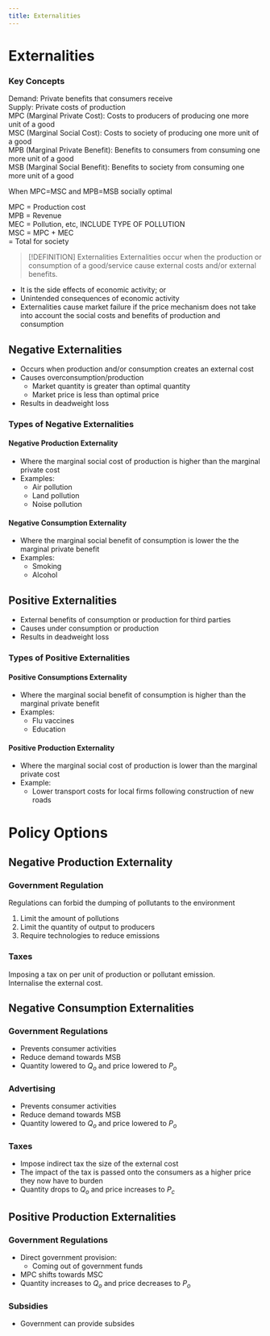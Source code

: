 ```yaml
---
title: Externalities
---
```

# Externalities

### Key Concepts
Demand: Private benefits that consumers receive  
Supply: Private costs of production  
MPC (Marginal Private Cost): Costs to producers of producing one more unit of a good  
MSC (Marginal Social Cost): Costs to society of producing one more unit of a good  
MPB (Marginal Private Benefit): Benefits to consumers from consuming one more unit of a good  
MSB (Marginal Social Benefit): Benefits to society from consuming one more unit of a good  

When MPC=MSC and MPB=MSB socially optimal  

MPC = Production cost  
MPB = Revenue  
MEC = Pollution, etc, INCLUDE TYPE OF POLLUTION  
MSC = MPC + MEC  
		= Total for society  


> [!DEFINITION] Externalities
> Externalities occur when the production or consumption of a good/service cause external costs and/or external benefits.

- It is the side effects of economic activity; or
- Unintended consequences of economic activity
- Externalities cause market failure if the price mechanism does not take into account the social costs and benefits of production and consumption

## Negative Externalities
- Occurs when production and/or consumption creates an external cost
- Causes overconsumption/production
	- Market quantity is greater than optimal quantity
	- Market price is less than optimal price
- Results in deadweight loss

### Types of Negative Externalities
#### Negative Production Externality
- Where the marginal social cost of production is higher than the marginal private cost
- Examples:
	- Air pollution
	- Land pollution
	- Noise pollution


#### Negative Consumption Externality
- Where the marginal social benefit of consumption is lower the the marginal private benefit
- Examples:
	- Smoking
	- Alcohol

## Positive Externalities
- External benefits of consumption or production for third parties
- Causes under consumption or production
- Results in deadweight loss

### Types of Positive Externalities
#### Positive Consumptions Externality
- Where the marginal social benefit of consumption is higher than the marginal private benefit
- Examples:
	- Flu vaccines
	- Education

#### Positive Production Externality
- Where the marginal social cost of production is lower than the marginal private cost
- Example:
	- Lower transport costs for local firms following construction of new roads


# Policy Options
## Negative Production Externality
### Government Regulation
Regulations can forbid the dumping of pollutants to the environment  

1. Limit the amount of pollutions
2. Limit the quantity of output to producers
3. Require technologies to reduce emissions

### Taxes
Imposing a tax on per unit of production or pollutant emission.  
Internalise the external cost.  

## Negative Consumption Externalities
### Government Regulations
- Prevents consumer activities
- Reduce demand towards MSB
- Quantity lowered to $Q_o$ and price lowered to $P_o$

### Advertising
- Prevents consumer activities
- Reduce demand towards MSB
- Quantity lowered to $Q_o$ and price lowered to $P_o$


### Taxes
- Impose indirect tax the size of the external cost
- The impact of the tax is passed onto the consumers as a higher price they now have to burden
- Quantity drops to $Q_o$ and price increases to $P_c$


## Positive Production Externalities
### Government Regulations
- Direct government provision:
	- Coming out of government funds
- MPC shifts towards MSC
- Quantity increases to $Q_o$ and price decreases to $P_o$


### Subsidies
- Government can provide subsides

























